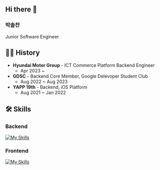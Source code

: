 ## Hi there 👋

### 박솔찬
Junior Software Engineer

## 🧑‍💻 History
- **Hyundai Motor Group** - ICT Commerce Platform Backend Engineer
    - Apr 2023 ~ 
- **GDSC** - Backend Core Member, Google Delevoper Student Club
    - Aug 2022 ~ Aug 2023 
- **YAPP 19th** - Backend, iOS Platform
    - Aug 2021 ~ Jan 2022

## 🛠 Skills
### Backend
[![My Skills](https://skillicons.dev/icons?i=java,spring,mysql,docker)](https://skillicons.dev)

### Frontend
[![My Skills](https://skillicons.dev/icons?i=ts,react,scss)](https://skillicons.dev)
